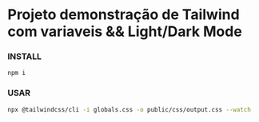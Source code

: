 # Projeto demonstração de Tailwind com variaveis && Light/Dark Mode


### INSTALL
```
npm i
```

### USAR
```bash
npx @tailwindcss/cli -i globals.css -o public/css/output.css --watch
```
